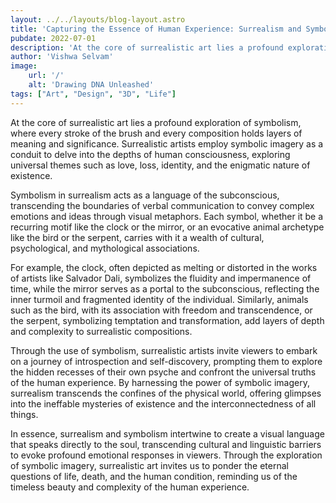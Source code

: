 ```yaml
---
layout: ../../layouts/blog-layout.astro
title: 'Capturing the Essence of Human Experience: Surrealism and Symbolism'
pubdate: 2022-07-01
description: 'At the core of surrealistic art lies a profound exploration of symbolism, where every stroke of the brush and every composition holds layers of meaning and significance.'
author: 'Vishwa Selvam'
image:
    url: '/'
    alt: 'Drawing DNA Unleashed'
tags: ["Art", "Design", "3D", "Life"]
---
```

At the core of surrealistic art lies a profound exploration of symbolism, where every stroke of the brush and every composition holds layers of meaning and significance. Surrealistic artists employ symbolic imagery as a conduit to delve into the depths of human consciousness, exploring universal themes such as love, loss, identity, and the enigmatic nature of existence.

Symbolism in surrealism acts as a language of the subconscious, transcending the boundaries of verbal communication to convey complex emotions and ideas through visual metaphors. Each symbol, whether it be a recurring motif like the clock or the mirror, or an evocative animal archetype like the bird or the serpent, carries with it a wealth of cultural, psychological, and mythological associations.

For example, the clock, often depicted as melting or distorted in the works of artists like Salvador Dali, symbolizes the fluidity and impermanence of time, while the mirror serves as a portal to the subconscious, reflecting the inner turmoil and fragmented identity of the individual. Similarly, animals such as the bird, with its association with freedom and transcendence, or the serpent, symbolizing temptation and transformation, add layers of depth and complexity to surrealistic compositions.

Through the use of symbolism, surrealistic artists invite viewers to embark on a journey of introspection and self-discovery, prompting them to explore the hidden recesses of their own psyche and confront the universal truths of the human experience. By harnessing the power of symbolic imagery, surrealism transcends the confines of the physical world, offering glimpses into the ineffable mysteries of existence and the interconnectedness of all things.

In essence, surrealism and symbolism intertwine to create a visual language that speaks directly to the soul, transcending cultural and linguistic barriers to evoke profound emotional responses in viewers. Through the exploration of symbolic imagery, surrealistic art invites us to ponder the eternal questions of life, death, and the human condition, reminding us of the timeless beauty and complexity of the human experience.